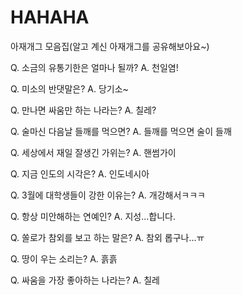 # HAHAHA
아재개그 모음집(알고 계신 아재개그를 공유해보아요~)

Q. 소금의 유통기한은 얼마나 될까?
A. 천일염!

Q. 미소의 반댓말은?
A. 당기소~

Q. 만나면 싸움만 하는 나라는?
A. 칠레?

Q. 술마신 다음날 들깨를 먹으면?
A. 들깨를 먹으면 술이 들깨

Q. 세상에서 재일 잘생긴 가위는?
A. 핸썸가이

Q. 지금 인도의 시각은?
A. 인도네시아

Q. 3월에 대학생들이 강한 이유는?
A. 개강해서ㅋㅋㅋ

Q. 항상 미안해하는 연예인?
A. 지성...합니다.

Q. 쏠로가 참외를 보고 하는 말은?
A. 참외 롭구나...ㅠ

Q. 땅이 우는 소리는?
A. 흙흙

Q. 싸움을 가장 좋아하는 나라는?
A. 칠레
